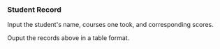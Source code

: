 ### Student Record

Input the student's name, courses one took, and corresponding scores. 

Ouput the records above in a table format.

